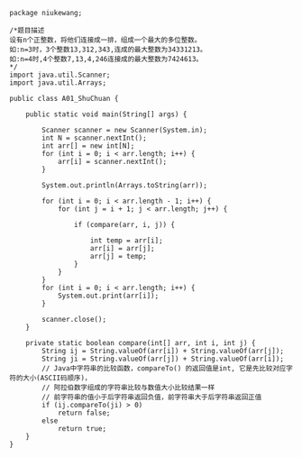 	package niukewang;
	
	/*题目描述
	设有n个正整数，将他们连接成一排，组成一个最大的多位整数。
	如:n=3时，3个整数13,312,343,连成的最大整数为34331213。
	如:n=4时,4个整数7,13,4,246连接成的最大整数为7424613。
	*/
	import java.util.Scanner;
	import java.util.Arrays;
	
	public class A01_ShuChuan {
	
		public static void main(String[] args) {
	
			Scanner scanner = new Scanner(System.in);
			int N = scanner.nextInt();
			int arr[] = new int[N];
			for (int i = 0; i < arr.length; i++) {
				arr[i] = scanner.nextInt();
			}
	
			System.out.println(Arrays.toString(arr));
	
			for (int i = 0; i < arr.length - 1; i++) {
				for (int j = i + 1; j < arr.length; j++) {
	
					if (compare(arr, i, j)) {
	
						int temp = arr[i];
						arr[i] = arr[j];
						arr[j] = temp;
					}
				}
			}
			for (int i = 0; i < arr.length; i++) {
				System.out.print(arr[i]);
			}
	
			scanner.close();
		}
	
		private static boolean compare(int[] arr, int i, int j) {
			String ij = String.valueOf(arr[i]) + String.valueOf(arr[j]);
			String ji = String.valueOf(arr[j]) + String.valueOf(arr[i]);
			// Java中字符串的比较函数，compareTo() 的返回值是int, 它是先比较对应字符的大小(ASCII码顺序)，
			// 阿拉伯数字组成的字符串比较与数值大小比较结果一样
			// 前字符串的值小于后字符串返回负值，前字符串大于后字符串返回正值
			if (ij.compareTo(ji) > 0)
				return false;
			else
				return true;
		}
	}
